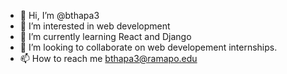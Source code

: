 - 👋 Hi, I’m @bthapa3
- 👀 I’m interested in web development
- 🌱 I’m currently learning React and Django
- 💞️ I’m looking to collaborate on web developement internships.
- 📫 How to reach me bthapa3@ramapo.edu

<!---
bthapa3/bthapa3 is a ✨ special ✨ repository because its `README.md` (this file) appears on your GitHub profile.
You can click the Preview link to take a look at your changes.
--->
